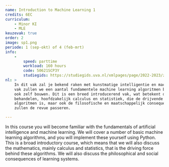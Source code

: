 ```yaml
---
name: Introduction to Machine Learning 1
credits: 6EC
curriculum:
    - Minor KI
    - MLE
keuzevak: true
order: 2
image: sp1.png
periode: 1 (sep-okt) of 4 (feb-mrt)
info:
    -
        speed: parttime
        workload: 160 hours
        code: 50621SCP3Y
        studiegids: https://studiegids.uva.nl/xmlpages/page/2022-2023/zoek-vak/vak/99707
nl: >
    In dit vak zal je bekend raken met kunstmatige intelligentie en machine learning. Gedurende dit
    vak zullen we een aantal fundamentele machine learning algoritmen behandelen en deze vervolgens
    ook zelf bouwen. Dit is een breed introducerend vak, wat betekent dat we de wiskunde
    behandelen, hoofdzakelijk calculus en statistiek, die de drijvende kracht achter deze
    algoritmen is, maar ook de filosofische en maatschappelijk consequenties van lerende systemen
    zullen de revue passeren.

---
```


In this course you will become familiar with the fundamentals of artificial intelligence and machine learning. We will cover a number of basic machine learning algorithms, and you will implement these yourself using Python. This is a broad introductory course, which means that we will also discuss the mathematics, mainly calculus and statistics, that is the driving force behind these algorithms. We will also discuss the philosophical and social consequences of learning systems.

